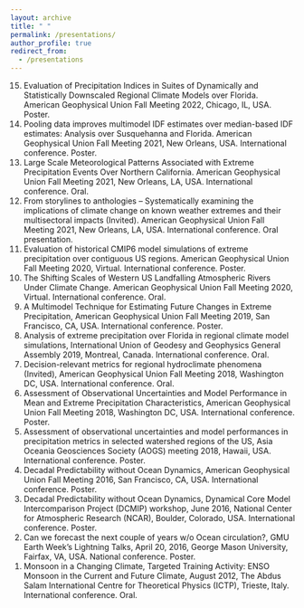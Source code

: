 ```yaml
---
layout: archive
title: " "
permalink: /presentations/
author_profile: true
redirect_from:
  - /presentations
---
```

<ol reversed>
<li> Evaluation of Precipitation Indices in Suites of Dynamically and Statistically Downscaled Regional Climate Models over Florida. American Geophysical Union Fall Meeting 2022, Chicago, IL, USA. Poster. </li> 
<li> Pooling data improves multimodel IDF estimates over median-based IDF estimates: Analysis over Susquehanna and Florida. American Geophysical Union Fall Meeting 2021, New Orleans, USA. International conference. Poster. </li>
<li> Large Scale Meteorological Patterns Associated with Extreme Precipitation Events Over Northern California. American Geophysical Union Fall Meeting 2021, New Orleans, LA, USA. International conference. Oral. </li> 
<li> From storylines to anthologies – Systematically examining the implications of climate change on known weather extremes and their multisectoral impacts (Invited). American Geophysical Union Fall Meeting 2021, New Orleans, LA, USA. International conference. Oral presentation.
<li> Evaluation of historical CMIP6 model simulations of extreme precipitation over contiguous US regions. American Geophysical Union Fall Meeting 2020, Virtual. International conference. Poster. </li> 
<li> The Shifting Scales of Western US Landfalling Atmospheric Rivers Under Climate Change. American Geophysical Union Fall Meeting 2020, Virtual. International conference. Oral. </li> 
<li> A Multimodel Technique for Estimating Future Changes in Extreme Precipitation, American Geophysical Union Fall Meeting 2019, San Francisco, CA, USA. International conference. Poster. </li> 
<li> Analysis of extreme precipitation over Florida in regional climate model simulations, International Union of Geodesy and Geophysics General Assembly 2019, Montreal, Canada. International conference. Oral. </li> 
<li> Decision-relevant metrics for regional hydroclimate phenomena (Invited), American Geophysical Union Fall Meeting 2018, Washington DC, USA. International conference. Oral. </li> 
<li> Assessment of Observational Uncertainties and Model Performance in Mean and Extreme Precipitation Characteristics, American Geophysical Union Fall Meeting 2018, Washington DC, USA. International conference. Poster. </li> 
<li> Assessment of observational uncertainties and model performances in precipitation metrics in selected watershed regions of the US, Asia Oceania Geosciences Society (AOGS) meeting 2018, Hawaii, USA. International conference. Poster. </li> 
<li> Decadal Predictability without Ocean Dynamics, American Geophysical Union Fall Meeting 2016, San Francisco, CA, USA. International conference. Poster.
</li> 
<li> Decadal Predictability without Ocean Dynamics, Dynamical Core Model Intercomparison Project (DCMIP) workshop, June 2016, National Center for Atmospheric Research (NCAR), Boulder, Colorado, USA. International conference. Poster. </li> 
<li> Can we forecast the next couple of years w/o Ocean circulation?, GMU Earth Week’s Lightning Talks, April 20, 2016, George Mason University, Fairfax, VA, USA. National conference. Poster. </li> 
<li> Monsoon in a Changing Climate, Targeted Training Activity: ENSO Monsoon in the Current and Future Climate, August 2012, The Abdus Salam International Centre for Theoretical Physics (ICTP), Trieste, Italy. International conference. Oral. </li>  
</ol>



